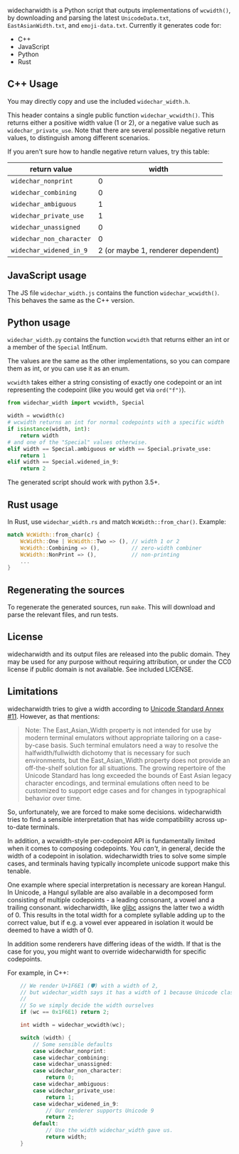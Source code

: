 widecharwidth is a Python script that outputs implementations of `wcwidth()`, by downloading and parsing the latest `UnicodeData.txt`, `EastAsianWidth.txt`, and `emoji-data.txt`. Currently it generates code for:

- C++
- JavaScript
- Python
- Rust

## C++ Usage

You may directly copy and use the included `widechar_width.h`.

This header contains a single public function `widechar_wcwidth()`. This returns either a positive width value (1 or 2), or a negative value such as `widechar_private_use`. Note that there are several possible negative return values, to distinguish among different scenarios.

If you aren't sure how to handle negative return values, try this table:

 | return value            | width |
 |-------------------------|---|
 | `widechar_nonprint`     | 0 |
 | `widechar_combining`    | 0 |
 | `widechar_ambiguous`    | 1 |
 | `widechar_private_use`  | 1 |
 | `widechar_unassigned`   | 0 |
 | `widechar_non_character`| 0 |
 | `widechar_widened_in_9` | 2 (or maybe 1, renderer dependent) |

## JavaScript usage

The JS file `widechar_width.js` contains the function `widechar_wcwidth()`. This behaves the same as the C++ version.

## Python usage

`widechar_width.py` contains the function `wcwidth` that returns either an int or a member of the `Special` IntEnum.

The values are the same as the other implementations, so you can compare them as int, or you can use it as an enum.

`wcwidth` takes either a string consisting of exactly one codepoint or an int representing the codepoint (like you would get via `ord("f")`).

```python
from widechar_width import wcwidth, Special

width = wcwidth(c)
# wcwidth returns an int for normal codepoints with a specific width
if isinstance(width, int):
    return width
# and one of the "Special" values otherwise.
elif width == Special.ambiguous or width == Special.private_use:
    return 1
elif width == Special.widened_in_9:
    return 2
```

The generated script should work with python 3.5+.

## Rust usage

In Rust, use `widechar_width.rs` and match `WcWidth::from_char()`. Example:

```rust
match WcWidth::from_char(c) {
    WcWidth::One | WcWidth::Two => (), // width 1 or 2
    WcWidth::Combining => (),          // zero-width combiner
    WcWidth::NonPrint => (),           // non-printing
    ...
}
```

## Regenerating the sources

To regenerate the generated sources, run `make`. This will download and parse the relevant files, and run tests.

## License

widecharwidth and its output files are released into the public domain. They may be used for any purpose without requiring attribution, or under the CC0 license if public domain is not available. See included LICENSE.

## Limitations

widecharwidth tries to give a width according to [Unicode Standard Annex #11](http://www.unicode.org/reports/tr11/). However, as that mentions:

> Note: The East_Asian_Width property is not intended for use by modern terminal emulators without appropriate tailoring on a case-by-case basis. Such terminal emulators need a way to resolve the halfwidth/fullwidth dichotomy that is necessary for such environments, but the East_Asian_Width property does not provide an off-the-shelf solution for all situations. The growing repertoire of the Unicode Standard has long exceeded the bounds of East Asian legacy character encodings, and terminal emulations often need to be customized to support edge cases and for changes in typographical behavior over time.

So, unfortunately, we are forced to make some decisions. widecharwidth tries to find a sensible interpretation that has wide compatibility across up-to-date terminals.

In addition, a wcwidth-style per-codepoint API is fundamentally limited when it comes to composing codepoints. You *can't*, in general, decide the width of a codepoint in isolation. widecharwidth tries to solve some simple cases, and terminals having typically incomplete unicode support make this tenable.

One example where special interpretation is necessary are korean Hangul. In Unicode, a Hangul syllable are also available in a decomposed form consisting of multiple codepoints - a leading consonant, a vowel and a trailing consonant. widecharwidth, like [glibc](https://sourceware.org/bugzilla/show_bug.cgi?id=22074) assigns the latter two a width of 0. This results in the total width for a complete syllable adding up to the correct value, but if e.g. a vowel ever appeared in isolation it would be deemed to have a width of 0.

In addition some renderers have differing ideas of the width. If that is the case for you, you might want to override widecharwidth for specific codepoints.

For example, in C++:

```c++
    // We render U+1F6E1 (🛡) with a width of 2,
    // but widechar_width says it has a width of 1 because Unicode classifies it as "neutral".
    //
    // So we simply decide the width ourselves
    if (wc == 0x1F6E1) return 2;

    int width = widechar_wcwidth(wc);

    switch (width) {
        // Some sensible defaults
        case widechar_nonprint:
        case widechar_combining:
        case widechar_unassigned:
        case widechar_non_character:
            return 0;
        case widechar_ambiguous:
        case widechar_private_use:
            return 1;
        case widechar_widened_in_9:
            // Our renderer supports Unicode 9
            return 2;
        default:
            // Use the width widechar_width gave us.
            return width;
    }
```
